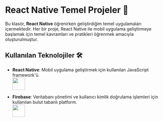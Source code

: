 # React Native Temel Projeler 🚀

Bu klasör, **React Native** öğrenirken geliştirdiğim temel uygulamaları içermektedir. Her bir proje, React Native ile mobil uygulama geliştirmeye başlamak için temel kavramları ve pratikleri öğrenmek amacıyla oluşturulmuştur.

## Kullanılan Teknolojiler 🛠️

- **React Native**: Mobil uygulama geliştirmek için kullanılan JavaScript framework'ü.  
  <img src="https://cdn.jsdelivr.net/gh/devicons/devicon/icons/react/react-original.svg" width="40" height="40"/>  

- **Firebase**: Veritabanı yönetimi ve kullanıcı kimlik doğrulama işlemleri için kullanılan bulut tabanlı platform.  
  <img src="https://cdn.jsdelivr.net/gh/devicons/devicon/icons/firebase/firebase-plain.svg" width="40" height="40"/>  
